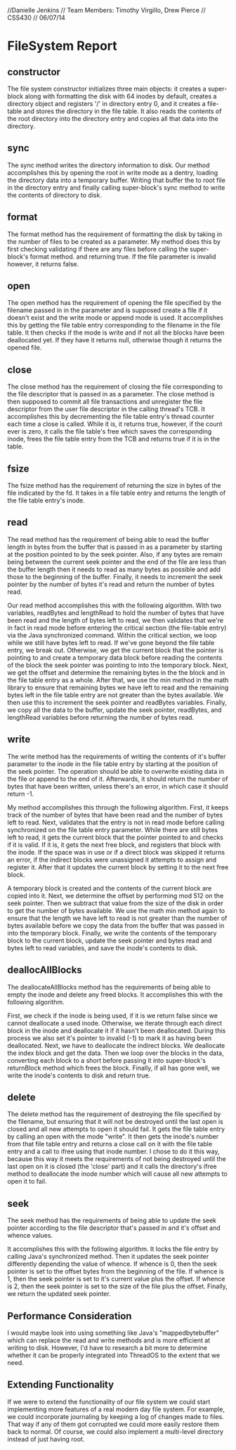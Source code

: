 //Danielle Jenkins
// Team Members: Timothy Virgillo, Drew Pierce
// CSS430
// 06/07/14

# FileSystem Report

## constructor
The file system constructor initializes three main objects: it creates a super-block along with formatting the disk with 64 inodes by default, creates a directory object and registers '/' in directory entry 0, and it creates a file-table and stores the directory in the file table. It also reads the contents of the root directory into the directory entry and copies all that data into the directory.

## sync
The sync method writes the directory information to disk. Our method accomplishes this by opening the root in write mode as a dentry, loading the directory data into a temporary buffer. Writing that buffer the to root file in the directory entry and finally calling super-block's sync method to write the contents of directory to disk.

## format
The format method has the requirement of formatting the disk by taking in the number of files to be created as a parameter. My method does this by first checking validating if there are any files before calling the super-block's format method. and returning true. If the file parameter is invalid however, it returns false.

## open
The open method has the requirement of opening the file specified by the filename passed in in the parameter and is supposed create a file if it doesn't exist and the write mode or append mode is used. It accomplishes this by getting the file table entry corresponding to the filename in the file table. It then checks if the mode is write and if not all the blocks have been deallocated yet. If they have it returns null, otherwise though it returns the opened file.

## close
The close method has the requirement of closing the file corresponding to the file descriptor that is passed in as a parameter. The close method is then supposed to commit all file transactions and unregister the file descriptor from the user file descriptor in the calling thread's TCB. It accomplishes this by decrementing the file table entry's thread counter each time a close is called. While it is, it returns true, however, if the count ever is zero, it calls the file table's free which saves the corresponding inode, frees the file table entry from the TCB and returns true if it is in the table.

## fsize
The fsize method has the requirement of returning the size in bytes of the file indicated by the fd. It takes in a file table entry and returns the length of the file table entry's inode.

## read
The read method has the requirement of being able to read the buffer length in bytes from the buffer that is passed in as a parameter by starting at the position pointed to by the seek pointer. Also, if any bytes are remain being between the current seek pointer and the end of the file are less than the buffer length then it needs to read as many bytes as possible and add those to the beginning of the buffer. Finally, it needs to increment the seek pointer by the number of bytes it's read and return the number of bytes read.

Our read method accomplishes this with the following algorithm. With two variables, readBytes and lengthRead to hold the number of bytes that have been read and the length of bytes left to read, we then validates that we're in fact in read mode before entering the critical section (the file-table entry) via the Java synchronized command. Within the critical section, we loop while we still have bytes left to read. If we've gone beyond the file table entry, we break out. Otherwise, we get the current block that the pointer is pointing to and create a temporary data block before reading the contents of the block the seek pointer was pointing to into the temporary block. Next, we get the offset and determine the remaining bytes in the the block and in the file table entry as a whole. After that, we use the min method in the math library to ensure that remaining bytes we have left to read and the remaining bytes left in the file table entry are not greater than the bytes available. We then use this to increment the seek pointer and readBytes variables. Finally, we copy all the data to the buffer, update the seek pointer, readBytes, and lengthRead variables before returning the number of bytes read.

## write
The write method has the requirements of writing the contents of it's buffer parameter to the inode in the file table entry by starting at the position of the seek pointer. The operation should be able to overwrite existing data in the file or append to the end of it. Afterwards, it should return the number of bytes that have been written, unless there's an error, in which case it should return -1.

My method accomplishes this through the following algorithm. First, it keeps track of the number of bytes that have been read and the number of bytes left to read. Next, validates that the entry is not in read mode before calling synchronized on the file table entry parameter. While there are still bytes left to read, it gets the current block that the pointer pointed to and checks if it is valid. If it is, it gets the next free block, and registers that block with the inode. If the space was in use or if a direct block was skipped it returns an error, if the indirect blocks were unassigned it attempts to assign and register it. After that it updates the current block by setting it to the next free block.

A temporary block is created and the contents of the current block are copied into it. Next, we determine the offset by performing mod 512 on the seek pointer. Then we subtract that value from the size of the disk in order to get the number of bytes available. We use the math min method again to ensure that the length we have left to read is not greater than the number of bytes available before we copy the data from the buffer that was passed in into the temporary block. Finally, we write the contents of the temporary block to the current block, update the seek pointer and bytes read and bytes left to read variables, and save the inode's contents to disk.

## deallocAllBlocks
The deallocateAllBlocks method has the requirements of being able to empty the inode and delete any freed blocks. It accomplishes this with the following algorithm. 

First, we check if the inode is being used, if it is we return false since we cannot deallocate a used inode. Otherwise, we iterate through each direct block in the inode and deallocate it if it hasn't been deallocated. During this process we also set it's pointer to invalid (-1) to mark it as having been deallocated. Next, we have to deallocate the indirect blocks. We deallocate the index block and get the data. Then we loop over the blocks in the data, converting each block to a short before passing it into super-block's returnBlock method which frees the block. Finally, if all has gone well, we write the inode's contents to disk and return true.

## delete
The delete method has the requirement of destroying the file specified by the filename, but ensuring that it will not be destroyed until the last open is closed and all new attempts to open it should fail. It gets the file table entry by calling an open with the mode "write". It then gets the inode's number from that file table entry and returns a close call on it with the file table entry and a call to ifree using that inode number. I chose to do it this way, because this way it meets the requirements of not being destroyed until the last open on it is closed (the 'close' part) and it calls the directory's ifree method to deallocate the inode number which will cause all new attempts to open it to fail.

## seek
The seek method has the requirements of being able to update the seek pointer according to the file descriptor that's passed in and it's offset and whence values.

It accomplishes this with the following algorithm. It locks the file entry by calling Java's synchronized method. Then it updates the seek pointer differently depending the value of whence. If whence is 0, then the seek pointer is set to the offset bytes from the beginning of the file. If whence is 1, then the seek pointer is set to it's current value plus the offset. If whence is 2, then the seek pointer is set to the size of the file plus the offset. Finally, we return the updated seek pointer.

## Performance Consideration
I would maybe look into using something like Java's "mappedbytebuffer" which can replace the read and write methods and is more efficient at writing to disk. However, I'd have to research a bit more to determine whether it can be properly integrated into ThreadOS to the extent that we need.

## Extending Functionality
If we were to extend the functionality of our file system we could start implementing more features of a real modern day file system. For example, we could incorporate journaling by keeping a log of changes made to files. That way if any of them got corrupted we could more easily restore them back to normal. Of course, we could also implement a multi-level directory instead of just having root.
